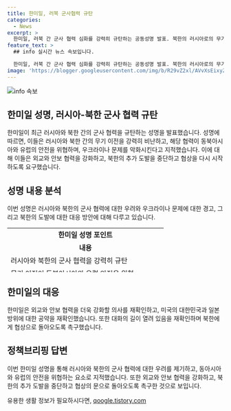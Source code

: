 ```yaml
---
title: 한미일, 러북 군사협력 규탄
categories:
  - News
excerpt: >
  한미일, 러북 간 군사 협력 심화를 강력히 규탄하는 공동성명 발표. 북한의 러시아로의 무기 이전을 비판하며, 안보 위협을 강조하고 대화의 길을 열어야 한다고 강조함. 외교 협력을 강화하고 북한의 도발을 중단하고 협상으로 돌아오도록 촉구하며 미국, 한국, 일본의 방위 공약을 확고히 한 것으로 밝혀졌다.
feature_text: >
  ## info 실시간 뉴스 속보입니다.

  한미일, 러북 간 군사 협력 심화를 강력히 규탄하는 공동성명 발표. 북한의 러시아로의 무기 이전을 비판하며, 안보 위협을 강조하고 대화의 길을 열어야 한다고 강조함. 외교 협력을 강화하고 북한의 도발을 중단하고 협상으로 돌아오도록 촉구하며 미국, 한국, 일본의 방위 공약을 확고히 한 것으로 밝혀졌다.
image: 'https://blogger.googleusercontent.com/img/b/R29vZ2xl/AVvXsEixyZcFfHzMRdzZMjFBmAUKJYCLCGyLL1o632UiGVXcaFdKo_bkvkuCioo0uUKlGfBVcT3P84aROyZIXSBEx3Aw5nCQ3pTgDom1WDC4m8eifvWiAmWEEVb4x6G_l8C0QH225ldMjyaFvpxGEBGNO37VmDTDMHGhJPq73UglMfDca1-0aw/s1600/blogspot.png'
---
```


<p><img src="https://blogger.googleusercontent.com/img/b/R29vZ2xl/AVvXsEixyZcFfHzMRdzZMjFBmAUKJYCLCGyLL1o632UiGVXcaFdKo_bkvkuCioo0uUKlGfBVcT3P84aROyZIXSBEx3Aw5nCQ3pTgDom1WDC4m8eifvWiAmWEEVb4x6G_l8C0QH225ldMjyaFvpxGEBGNO37VmDTDMHGhJPq73UglMfDca1-0aw/s1600/blogspot.png" alt="info 속보" /></p>

<h2 data-ke-size="size26">한미일 성명, 러시아-북한 군사 협력 규탄</h2>

<p data-ke-size="size16">한미일이 최근 러시아와 북한 간의 군사 협력을 규탄하는 성명을 발표했습니다. 성명에 따르면, 이들은 러시아와 북한 간의 무기 이전을 강력히 비난하고, 해당 협력이 동북아시아와 유럽의 안전을 위협하며, 우크라이나 문제를 악화시킨다고 지적했습니다. 이에 대해 이들은 외교와 안보 협력을 강화하고, 북한의 추가 도발을 중단하고 협상을 다시 시작하도록 요구했습니다.</p>

<h2 data-ke-size="size26">성명 내용 분석</h2>

<p data-ke-size="size16">이번 성명은 러시아와 북한의 군사 협력에 대한 우려와 우크라이나 문제에 대한 경고, 그리고 북한의 도발에 대한 대응 방안에 대해 다루고 있습니다.</p>

<table style="width: 702px; height: 103px;">
<tbody>
<tr>
<td style="text-align: center; height: 17px;"><b>한미일 성명 포인트</b></td>
</tr>
<tr>
<td style="text-align: center; height: 17px;"><b>내용</b></td>
</tr>
<tr>
<td style="text-align: left; height: 17px;">러시아와 북한의 군사 협력을 강력히 규탄</td>
</tr>
<tr>
<td style="text-align: left; height: 17px;">무기 이전이 동북아시아와 유럽 안전을 위협</td>
</tr>
<tr>
<td style="text-align: left; height: 17px;">우크라이나 문제 악화 우려</td>
</tr>
<tr>
<td style="text-align: left; height: 17px;">외교와 안보 협력 강화 및 북한의 추가 도발 중단 촉구</td>
</tr>
</tbody>
</table>

<h2 data-ke-size="size26">한미일의 대응</h2>

<p data-ke-size="size16">한미일은 외교와 안보 협력을 더욱 강화할 의사를 재확인하고, 미국의 대한민국과 일본 방위에 대한 공약을 재확인했습니다. 또한 대화의 길이 열려 있음을 재확인하며 북한에게 협상으로 돌아오도록 촉구했습니다.</p>

<h2 data-ke-size="size26">정책브리핑 답변</h2>

<p data-ke-size="size16">이번 한미일 성명을 통해 러시아와 북한의 군사 협력에 대한 우려를 제기하고, 동아시아와 유럽의 안전을 위협하는 요소로 지적했습니다. 또한 외교와 안보 협력을 강화하고, 북한의 추가 도발을 중단하고 협상의 문으로 돌아오도록 촉구한 것으로 보입니다.</p>
유용한 생활 정보가 필요하시다면, <a href="https://qoogle.tistory.com" rel="dofollow">qoogle.tistory.com</a>


